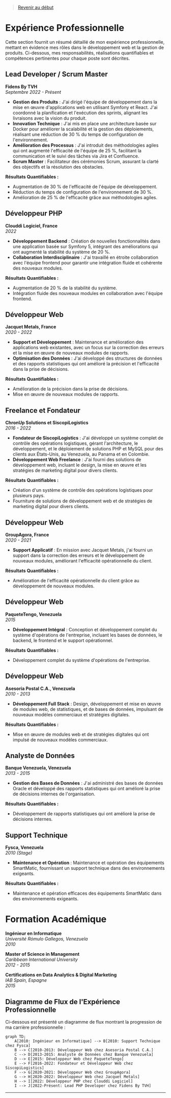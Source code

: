 >[Revenir au début](https://github.com/IngJuanRojas/about-me-Fr/tree/main)

# **Expérience Professionnelle**

Cette section fournit un résumé détaillé de mon expérience professionnelle, mettant en évidence mes rôles dans le développement web et la gestion de produits. Ci-dessous, mes responsabilités, réalisations quantifiables et compétences pertinentes pour chaque poste sont décrites.

## **Lead Developer / Scrum Master**
**Fidens By TVH**  
*Septembre 2022 - Présent*

- **Gestion des Produits** : J'ai dirigé l'équipe de développement dans la mise en œuvre d'applications web en utilisant Symfony et React. J'ai coordonné la planification et l'exécution des sprints, alignant les livraisons avec la vision du produit.
- **Innovation Technique** : J'ai mis en place une architecture basée sur Docker pour améliorer la scalabilité et la gestion des déploiements, réalisant une réduction de 30 % du temps de configuration de l'environnement.
- **Amélioration des Processus** : J'ai introduit des méthodologies agiles qui ont augmenté l'efficacité de l'équipe de 25 %, facilitant la communication et le suivi des tâches via Jira et Confluence.
- **Scrum Master** : Facilitateur des cérémonies Scrum, assurant la clarté des objectifs et la résolution des obstacles.

**Résultats Quantifiables :**
- Augmentation de 30 % de l'efficacité de l'équipe de développement.
- Réduction du temps de configuration de l'environnement de 30 %.
- Amélioration de 25 % de l'efficacité grâce aux méthodologies agiles.

## **Développeur PHP**
**Clouddi Logiciel, France**  
*2022*

- **Développement Backend** : Création de nouvelles fonctionnalités dans une application basée sur Symfony 5, intégrant des améliorations qui ont augmenté la stabilité du système de 20 %.
- **Collaboration Interdisciplinaire** : J'ai travaillé en étroite collaboration avec l'équipe frontend pour garantir une intégration fluide et cohérente des nouveaux modules.

**Résultats Quantifiables :**
- Augmentation de 20 % de la stabilité du système.
- Intégration fluide des nouveaux modules en collaboration avec l'équipe frontend.

## **Développeur Web**
**Jacquet Metals, France**  
*2020 - 2022*

- **Support et Développement** : Maintenance et amélioration des applications web existantes, avec un focus sur la correction des erreurs et la mise en œuvre de nouveaux modules de rapports.
- **Optimisation des Données** : J'ai développé des structures de données et des rapports statistiques qui ont amélioré la précision et l'efficacité dans la prise de décisions.

**Résultats Quantifiables :**
- Amélioration de la précision dans la prise de décisions.
- Mise en œuvre de nouveaux modules de rapports.

## **Freelance et Fondateur**
**ChronUp Solutions et SiscopiLogistics**  
*2016 - 2022*

- **Fondateur de SiscopiLogistics** : J'ai développé un système complet de contrôle des opérations logistiques, gérant l'architecture, le développement, et le déploiement de solutions PHP et MySQL pour des clients aux États-Unis, au Venezuela, au Panama et en Colombie.
- **Développement Web Freelance** : J'ai fourni des solutions de développement web, incluant le design, la mise en œuvre et les stratégies de marketing digital pour divers clients.

**Résultats Quantifiables :**
- Création d'un système de contrôle des opérations logistiques pour plusieurs pays.
- Fourniture de solutions de développement web et de stratégies de marketing digital pour divers clients.

## **Développeur Web**
**GroupAgora, France**  
*2020 - 2021*

- **Support Applicatif** : En mission avec Jacquet Metals, j'ai fourni un support dans la correction des erreurs et le développement de nouveaux modules, améliorant l'efficacité opérationnelle du client.

**Résultats Quantifiables :**
- Amélioration de l'efficacité opérationnelle du client grâce au développement de nouveaux modules.

## **Développeur Web**
**PaqueteTengo, Venezuela**  
*2015*

- **Développement Intégral** : Conception et développement complet du système d'opérations de l'entreprise, incluant les bases de données, le backend, le frontend et le support opérationnel.

**Résultats Quantifiables :**
- Développement complet du système d'opérations de l'entreprise.

## **Développeur Web**
**Asesoria Postal C.A., Venezuela**  
*2010 - 2013*

- **Développement Full Stack** : Design, développement et mise en œuvre de modules web, de statistiques, et de bases de données, impulsant de nouveaux modèles commerciaux et stratégies digitales.

**Résultats Quantifiables :**
- Mise en œuvre de modules web et de stratégies digitales qui ont impulsé de nouveaux modèles commerciaux.

## **Analyste de Données**
**Banque Venezuela, Venezuela**  
*2013 - 2015*

- **Gestion des Bases de Données** : J'ai administré des bases de données Oracle et développé des rapports statistiques qui ont amélioré la prise de décisions internes de l'organisation.

**Résultats Quantifiables :**
- Développement de rapports statistiques qui ont amélioré la prise de décisions internes.

## **Support Technique**
**Fysca, Venezuela**  
*2010 (Stage)*

- **Maintenance et Opération** : Maintenance et opération des équipements SmartMatic, fournissant un support technique dans des environnements exigeants.

**Résultats Quantifiables :**
- Maintenance et opération efficaces des équipements SmartMatic dans des environnements exigeants.

# **Formation Académique**

**Ingénieur en Informatique**  
*Université Rómulo Gallegos, Venezuela*  
*2010*

**Master of Science in Management**  
*Caribbean International University*  
*2012 - 2015*

**Certifications en Data Analytics & Digital Marketing**  
*IAB Spain, Espagne*  
*2015*

## **Diagramme de Flux de l'Expérience Professionnelle**

Ci-dessous est présenté un diagramme de flux montrant la progression de ma carrière professionnelle :

```mermaid
graph TD;
    A[2010: Ingénieur en Informatique] --> B[2010: Support Technique chez Fysca]
    B --> C[2010-2013: Développeur Web chez Asesoria Postal C.A.]
    C --> D[2013-2015: Analyste de Données chez Banque Venezuela]
    D --> E[2015: Développeur Web chez PaqueteTengo]
    E --> F[2016-2022: Fondateur et Développeur Web chez SiscopiLogistics]
    F --> G[2020-2021: Développeur Web chez GroupAgora]
    G --> H[2020-2022: Développeur Web chez Jacquet Metals]
    H --> I[2022: Développeur PHP chez Clouddi Logiciel]
    I --> J[2022-Présent: Lead PHP Developer chez Fidens By TVH]
```

---
